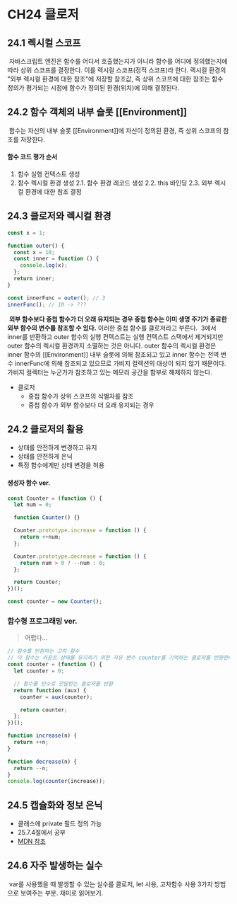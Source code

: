 # CH24 클로저

## 24.1 렉시컬 스코프

&nbsp;자바스크립트 엔진은 함수를 어디서 호출했는지가 아니라 함수를 어디에 정의했는지에 따라 상위 스코프를 결정한다. 이를 렉시컬 스코프(정적 스코프)라 한다. 렉시컬 환경의 "외부 렉시컬 환경에 대한 참조"에 저장할 참조값, 즉 상위 스코프에 대한 참조는 함수 정의가 평가되는 시점에 함수가 정의된 환경(위치)에 의해 결정된다.

## 24.2 함수 객체의 내부 슬롯 [[Environment]]

&nbsp;함수는 자신의 내부 슬롯 [[Environment]]에 자신이 정의된 환경, 즉 상위 스코프의 참조를 저장한다.

#### 함수 코드 평가 순서

1. 함수 실행 컨텍스트 생성
2. 함수 렉시컬 환경 생성
   2.1. 함수 환경 레코드 생성
   2.2. this 바인딩
   2.3. 외부 렉시컬 환경에 대한 참조 결정

## 24.3 클로저와 렉시컬 환경

```javascript
const x = 1;

function outer() {
  const x = 10;
  const inner = function () {
    console.log(x);
  };
  return inner;
}

const innerFunc = outer(); // 3
innerFunc(); // 10 -> ???
```

&nbsp;**외부 함수보다 중첩 함수가 더 오래 유지되는 경우 중첩 함수는 이미 생명 주기가 종료한 외부 함수의 변수를 참조할 수 있다.** 이러한 중첩 함수를 클로저라고 부른다.
&nbsp;3에서 inner를 반환하고 outer 함수의 실행 컨텍스트는 실행 컨텍스트 스택에서 제거되지만 outer 함수의 렉시컬 환경까지 소멸하는 것은 아니다. outer 함수의 렉시컬 환경은 inner 함수의 [[Environment]] 내부 슬롯에 의해 참조되고 있고 inner 함수는 전역 변수 innerFunc에 의해 참조되고 있으므로 가비지 컬렉션의 대상이 되지 않기 때문이다. 가비지 컬렉터는 누군가가 참조하고 있는 메모리 공간을 함부로 해제하지 않는다.

- 클로저
  - 중첩 함수가 상위 스코프의 식별자를 참조
  - 중첩 함수가 외부 함수보다 더 오래 유지되는 경우

## 24.2 클로저의 활용

- 상태를 안전하게 변경하고 유지
- 상태를 안전하게 은닉
- 특정 함수에게만 상태 변경을 허용

#### 생성자 함수 ver.

```javascript
const Counter = (function () {
  let num = 0;

  function Counter() {}

  Counter.prototype.increase = function () {
    return ++num;
  };

  Counter.prototype.decrease = function () {
    return num > 0 ? --num : 0;
  };

  return Counter;
})();

const counter = new Counter();
```

### 함수형 프로그래밍 ver.

> 어렵다...

```javascript
// 함수를 반환하는 고차 함수
// 이 함수는 카운트 상태를 유지하기 위한 자유 변수 counter를 기억하는 클로저를 반환한다.
const counter = (function () {
  let counter = 0;

  // 함수를 인수로 전달받는 클로저를 반환
  return function (aux) {
    counter = aux(counter);

    return counter;
  };
})();

function increase(n) {
  return ++n;
}

function decrease(n) {
  return --n;
}
console.log(counter(increase));
```

## 24.5 캡슐화와 정보 은닉

- 클래스에 private 필드 정의 가능
- 25.7.4절에서 공부
- [MDN 참조](https://developer.mozilla.org/ko/docs/Web/JavaScript/Reference/Classes/Private_properties)

## 24.6 자주 발생하는 실수

&nbsp;var를 사용했을 때 발생할 수 있는 실수를 클로저, let 사용, 고차함수 사용 3가지 방법으로 보여주는 부분. 재미로 읽어보기.
